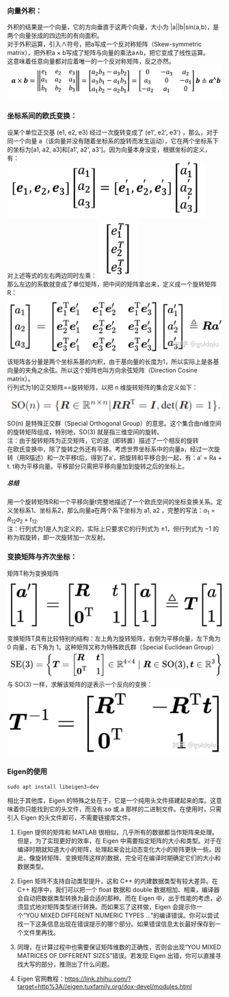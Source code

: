 ### 向量外积：
外积的结果是一个向量，它的方向垂直于这两个向量，大小为 |a||b|sin⟨a,b⟩，是两个向量张成的四边形的有向面积。  
对于外积运算，引入∧符号，把a写成一个反对称矩阵（Skew-symmetric matrix），把外积a × b写成了矩阵与向量的乘法a∧b，把它变成了线性运算。  
这意味着任意向量都对应着唯一的一个反对称矩阵，反之亦然。  
![向量外积](./img/waiji.png "向量外积")  

### 坐标系间的欧氏变换：
设某个单位正交基 (e1, e2, e3) 经过一次旋转变成了 (e1', e2', e3') ，那么，对于同一个向量 a（该向量并没有随着坐标系的旋转而发生运动），它在两个坐标系下的坐标为[a1, a2, a3]和[a1', a2', a3']。因为向量本身没变，根据坐标的定义，有：  
![坐标变换](./img/zuobiao.png "坐标变换")     
对上述等式的左右两边同时左乘：
![factor](./img/factor.png "factor")     
那么左边的系数就变成了单位矩阵，把中间的矩阵拿出来，定义成一个旋转矩阵R：
![r](./img/r.png "r")  
该矩阵各分量是两个坐标系基的内积，由于基向量的长度为1，所以实际上是各基向量的夹角之余弦。所以这个矩阵也叫方向余弦矩阵（Direction Cosine matrix）。  
行列式为1的正交矩阵==旋转矩阵，以把 n 维旋转矩阵的集合定义如下：
![so](./img/so.png "so")
SO(n) 是特殊正交群（Special Orthogonal Group）的意思。这个集合由n维空间的旋转矩阵组成，特别地，SO(3) 就是指三维空间的旋转。  
注：由于旋转矩阵为正交矩阵，它的逆（即转置）描述了一个相反的旋转  
在欧氏变换中，除了旋转之外还有平移。考虑世界坐标系中的向量a，经过一次旋转（用R描述）和一次平移t后，得到了a′，把旋转和平移合到一起，有：a′ = Ra + t. t称为平移向量。平移部分只需把平移向量加到旋转之后的坐标上。
##### 总结
用一个旋转矩阵R和一个平移向量t完整地描述了一个欧氏空间的坐标变换关系。定义坐标系1、坐标系2，那么向量a在两个系下坐标为 a1, a2 ，完整的写法：$a_1 = R_{12}a_2 + t_{12}.$  
注：行列式为1是人为定义的，实际上只要求它的行列式为 ±1，但行列式为 −1 的称为瑕旋转，即一次旋转加一次反射。

### 变换矩阵与齐次坐标：
矩阵T称为变换矩阵  
![t](./img/t.png "t")  
变换矩阵T具有比较特别的结构：左上角为旋转矩阵，右侧为平移向量，左下角为0 向量，右下角为 1。这种矩阵又称为特殊欧氏群（Special Euclidean Group）  
![se](./img/se.png "se")  
与 SO(3) 一样，求解该矩阵的逆表示一个反向的变换：  
![treverse](./img/treverse.png "treverse")    
  
  
### Eigen的使用  
```
sudo apt install libeigen3−dev
```  
相比于其他库，Eigen 的特殊之处在于，它是一个纯用头文件搭建起来的库。这意味着你只能找到它的头文件，而没有.so 或.a 那样的二进制文件。在使用时，只需引入 Eigen 的头文件即可，不需要链接库文件。  
1. Eigen 提供的矩阵和 MATLAB 很相似，几乎所有的数据都当作矩阵来处理。但是，为了实现更好的效率，在 Eigen 中需要指定矩阵的大小和类型。对于在编译时期就知道大小的矩阵，处理起来会比动态变化大小的矩阵更快一些。因此，像旋转矩阵、变换矩阵这样的数据，完全可在编译时期确定它们的大小和数据类型。

2. Eigen 矩阵不支持自动类型提升，这和 C++ 的内建数据类型有较大差异。在 C++ 程序中，我们可以把一个 float 数据和 double 数据相加、相乘，编译器会自动把数据类型转换为最合适的那种。而在 Eigen 中，出于性能的考虑，必须显式地对矩阵类型进行转换。而如果忘了这样做，Eigen 会提示你一个“YOU MIXED DIFFERENT NUMERIC TYPES ...”的编译错误。你可以尝试找一下这条信息出现在错误提示的哪个部分。如果错误信息太长最好保存到一个文件里再找。

3. 同理，在计算过程中也需要保证矩阵维数的正确性，否则会出现“YOU MIXED MATRICES OF DIFFERENT SIZES”错误。若发现 Eigen 出错，你可以直接寻找大写的部分，推测出了什么问题。

4. Eigen 官网教程：https://link.zhihu.com/?target=http%3A//eigen.tuxfamily.org/dox-devel/modules.html

